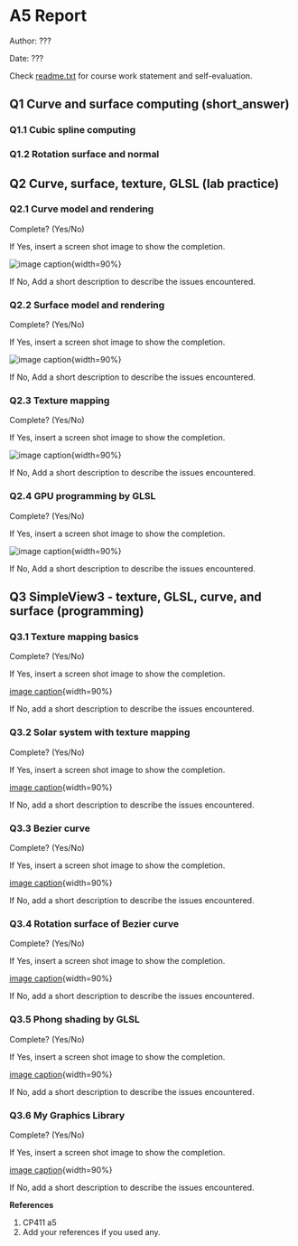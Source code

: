# A5 Report

Author: ??? 

Date: ??? 

Check [readme.txt](readme.txt) for course work statement and self-evaluation. 
  
## Q1 Curve and surface computing (short_answer)


### Q1.1 Cubic spline computing
### Q1.2 Rotation surface and normal

## Q2 Curve, surface, texture, GLSL (lab practice)


### Q2.1 Curve model and rendering 
Complete? (Yes/No) 

If Yes, insert a screen shot image to show the completion.

![image caption](images/demo.png){width=90%}

If No,  Add a short description to describe the issues encountered.

### Q2.2 Surface model and rendering 
Complete? (Yes/No) 

If Yes, insert a screen shot image to show the completion.

![image caption](images/demo.png){width=90%}

If No,  Add a short description to describe the issues encountered.

### Q2.3 Texture mapping 
Complete? (Yes/No) 

If Yes, insert a screen shot image to show the completion.

![image caption](images/demo.png){width=90%}

If No,  Add a short description to describe the issues encountered.

### Q2.4 GPU programming by GLSL 
Complete? (Yes/No) 

If Yes, insert a screen shot image to show the completion.

![image caption](images/demo.png){width=90%}

If No,  Add a short description to describe the issues encountered.


## Q3 SimpleView3 - texture, GLSL, curve, and surface (programming)


### Q3.1 Texture mapping basics 

Complete? (Yes/No) 

If Yes, insert a screen shot image to show the completion.

[image caption](images/demo.png){width=90%}

If No, add a short description to describe the issues encountered.


### Q3.2 Solar system with texture mapping 

Complete? (Yes/No) 

If Yes, insert a screen shot image to show the completion.

[image caption](images/demo.png){width=90%}

If No, add a short description to describe the issues encountered.


### Q3.3 Bezier curve 

Complete? (Yes/No) 

If Yes, insert a screen shot image to show the completion.

[image caption](images/demo.png){width=90%}

If No, add a short description to describe the issues encountered.


### Q3.4 Rotation surface of Bezier curve 

Complete? (Yes/No) 

If Yes, insert a screen shot image to show the completion.

[image caption](images/demo.png){width=90%}

If No, add a short description to describe the issues encountered.


### Q3.5 Phong shading by GLSL 

Complete? (Yes/No) 

If Yes, insert a screen shot image to show the completion.

[image caption](images/demo.png){width=90%}

If No, add a short description to describe the issues encountered.


### Q3.6 My Graphics Library 

Complete? (Yes/No) 

If Yes, insert a screen shot image to show the completion.

[image caption](images/demo.png){width=90%}

If No, add a short description to describe the issues encountered.




**References**

1. CP411 a5
2. Add your references if you used any. 
